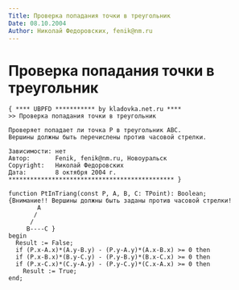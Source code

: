 ```yaml
---
Title: Проверка попадания точки в треугольник
Date: 08.10.2004
Author: Николай Федоровских, fenik@nm.ru
---
```



Проверка попадания точки в треугольник
======================================

    { **** UBPFD *********** by kladovka.net.ru ****
    >> Проверка попадания точки в треугольник
     
    Проверяет попадает ли точка P в треугольник ABC.
    Вершины должны быть перечислены против часовой стрелки.
     
    Зависимости: нет
    Автор:       Fenik, fenik@nm.ru, Новоуральск
    Copyright:   Николай Федоровских
    Дата:        8 октября 2004 г.
    ********************************************** }
     
    function PtInTriang(const P, A, B, C: TPoint): Boolean;
    {Внимание!! Вершины должны быть заданы против часовой стрелки!
            A
           / 
          / 
         B----C }
    begin
      Result := False;
      if (P.x-A.x)*(A.y-B.y) - (P.y-A.y)*(A.x-B.x) >= 0 then
      if (P.x-B.x)*(B.y-C.y) - (P.y-B.y)*(B.x-C.x) >= 0 then
      if (P.x-C.x)*(C.y-A.y) - (P.y-C.y)*(C.x-A.x) >= 0 then
        Result := True;
    end;
